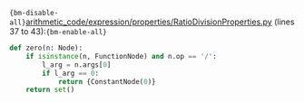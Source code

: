 `{bm-disable-all}`[arithmetic_code/expression/properties/RatioDivisionProperties.py](arithmetic_code/expression/properties/RatioDivisionProperties.py) (lines 37 to 43):`{bm-enable-all}`

```python
def zero(n: Node):
    if isinstance(n, FunctionNode) and n.op == '/':
        l_arg = n.args[0]
        if l_arg == 0:
            return {ConstantNode(0)}
    return set()
```